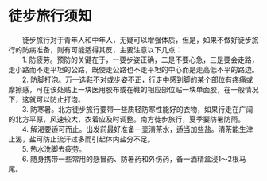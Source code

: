 # 徒步旅行须知  

&emsp;&emsp;徒步旅行对于青年人和中年人，无疑可以增强体质，但是，如果不做好徒步旅行的防病准备，则有可能适得其反，主要注意以下几点：  
&emsp;&emsp;1. 防疲劳。预防的关键在于，一要步姿正确，二是不要心急，三是要会走路，走小路而不走平坦的公路，既使走公路也不走平坦的中心而是走高低不平的路边。  
&emsp;&emsp;2. 防脚打泡。万一选鞋不对或步姿不正，行走中感到脚的某个部位有疼痛或摩擦感，可在该处贴上一块医用胶布或在鞋的相应部位贴一块单面胶，在一般情况下，这就可以防止打泡。  
&emsp;&emsp;3. 防寒暑。北方徒步旅行要带一些质轻防寒性能好的衣物，如果行走在广阔的北方平原，风速较大，衣着应及时调整。南方徒步旅行，夏季要防暑防雨。  
&emsp;&emsp;4. 解渴要适可而止。出发前最好准备一壶清茶水，适当加些盐。清茶能生津止渴，盐可防止流汗过多而引起体内盐分不足。  
&emsp;&emsp;5. 热水洗脚去疲劳。  
&emsp;&emsp;6. 随身携带一些常用的感冒药、防暑药和外伤药，备一酒精盒浸1～2根马尾。  